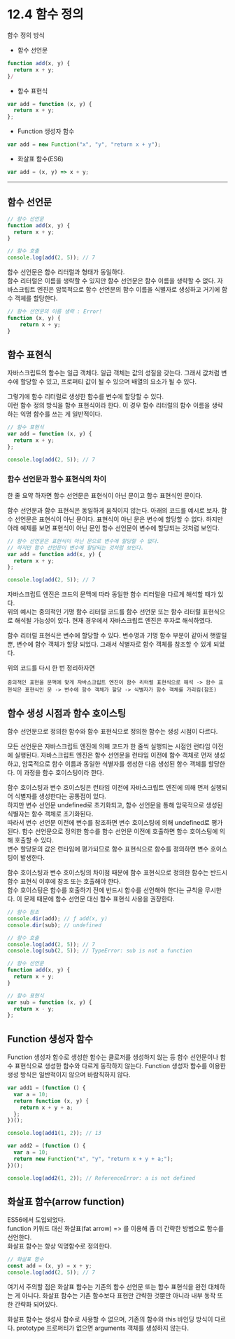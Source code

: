 # 12.4 함수 정의

함수 정의 방식

- 함수 선언문

```js
function add(x, y) {
  return x + y;
}/
```

- 함수 표현식

```js
var add = function (x, y) {
  return x + y;
};
```

- Function 생성자 함수

```js
var add = new Function("x", "y", "return x + y");
```

- 화살표 함수(ES6)

```js
var add = (x, y) => x + y;
```

---

## 함수 선언문

```js
// 함수 선언문
function add(x, y) {
  return x + y;
}

// 함수 호출
console.log(add(2, 5)); // 7
```

함수 선언문은 함수 리터럴과 형태가 동일하다.  
함수 리터럴은 이름을 생략할 수 있지만 함수 선언문은 함수 이름을 생략할 수 없다. 자바스크립트 엔진은 암묵적으로 함수 선언문의 함수 이름을 식별자로 생성하고 거기에 함수 객체를 할당한다.

```js
// 함수 선언문의 이름 생략 : Error!
function (x, y) {
    return x + y;
}
```

## 함수 표현식

자바스크립트의 함수는 일급 객체다. 일급 객체는 값의 성질을 갖는다. 그래서 값처럼 변수에 할당할 수 있고, 프로퍼티 값이 될 수 있으며 배열의 요소가 될 수 있다.

그렇기에 함수 리터럴로 생성한 함수를 변수에 할당할 수 있다.  
이런 함수 정의 방식을 함수 표현식이라 한다. 이 경우 함수 리터럴의 함수 이름을 생략하는 익명 함수를 쓰는 게 일반적이다.

```js
// 함수 표현식
var add = function (x, y) {
  return x + y;
};

console.log(add(2, 5)); // 7
```

### 함수 선언문과 함수 표현식의 차이

한 줄 요약 하자면 함수 선언문은 표현식이 아닌 문이고 함수 표현식인 문이다.

함수 선언문과 함수 표현식은 동일하게 움직이지 않는다. 아래의 코드를 예시로 보자.
함수 선언문은 표현식이 아닌 문이다. 표현식이 아닌 문은 변수에 할당할 수 없다. 하지만 아래 예제를 보면 표현식이 아닌 문인 함수 선언문이 변수에 할당되는 것처럼 보인다.

```js
// 함수 선언문은 표현식이 아닌 문으로 변수에 할당할 수 없다.
// 하지만 함수 선언문이 변수에 할당되는 것처럼 보인다.
var add = function add(x, y) {
  return x + y;
};

console.log(add(2, 5)); // 7
```

자바스크립트 엔진은 코드의 문맥에 따라 동일한 함수 리터럴을 다르게 해석할 때가 있다.  
위의 예시는 중의적인 기명 함수 리터럴 코드를 함수 선언문 또는 함수 리터럴 표현식으로 해석될 가능성이 있다. 현재 경우에서 자바스크립트 엔진은 후자로 해석하였다.

함수 리터럴 표현식은 변수에 할당할 수 있다. 변수명과 기명 함수 부분이 같아서 햇깔릴 뿐, 변수에 함수 객체가 할당 되었다. 그래서 식별자로 함수 객체를 참조할 수 있게 되었다.

위의 코드를 다시 한 번 정리하자면

`중의적인 표현을 문맥에 맞게 자바스크립트 엔진이 함수 리터럴 표현식으로 해석 -> 함수 표현식은 표현식인 문 -> 변수에 함수 객체가 할당 -> 식별자가 함수 객체를 가리킴(참조)`

## 함수 생성 시점과 함수 호이스팅

함수 선언문으로 정의한 함수와 함수 표현식으로 정의한 함수는 생성 시점이 다르다.

모든 선언문은 자바스크립트 엔진에 의해 코드가 한 줄씩 실행되는 시점인 런타임 이전에 실행된다. 자바스크립트 엔진은 함수 선언문을 런타임 이전에 함수 객체로 먼저 생성하고, 암묵적으로 함수 이름과 동일한 식별자를 생성한 다음 생성된 함수 객체를 할당한다. 이 과정을 함수 호이스팅이라 한다.

함수 호이스팅과 변수 호이스팅은 런타임 이전에 자바스크립트 엔진에 의해 먼저 실행되어 식별자를 생성한다는 공통점이 있다.  
하지만 변수 선언문 undefined로 초기화되고, 함수 선언문을 통해 암묵적으로 생성된 식별자는 함수 객체로 초기화된다.  
따라서 변수 선언문 이전에 변수를 참조하면 변수 호이스팅에 의해 undefined로 평가된다. 함수 선언문으로 정의한 함수를 함수 선언문 이전에 호출하면 함수 호이스팅에 의해 호출할 수 있다.  
변수 할당문의 값은 런타임에 평가되므로 함수 표현식으로 함수를 정의하면 변수 호이스팅이 발생한다.

함수 호이스팅과 변수 호이스팅의 차이점 때문에 함수 표현식으로 정의한 함수는 반드시 함수 표현식 이후에 참조 또는 호출해야 한다.  
함수 호이스팅은 함수를 호출하기 전에 반드시 함수를 선언해야 한다는 규칙을 무시한다. 이 문제 때문에 함수 선언문 대신 함수 표현식 사용을 권장한다.

```js
// 함수 참조
console.dir(add); // ƒ add(x, y)
console.dir(sub); // undefined

// 함수 호출
console.log(add(2, 5)); // 7
console.log(sub(2, 5)); // TypeError: sub is not a function

// 함수 선언문
function add(x, y) {
  return x + y;
}

// 함수 표현식
var sub = function (x, y) {
  return x - y;
};
```

## Function 생성자 함수

Function 생성자 함수로 생성한 함수는 클로저를 생성하지 않는 등 함수 선언문이나 함수 표현식으로 생성한 함수와 다르게 동작하지 않는다. Function 생성자 함수를 이용한 생성 방식은 일반적이지 않으며 바람직하지 않다.

```js
var add1 = (function () {
  var a = 10;
  return function (x, y) {
    return x + y + a;
  };
})();

console.log(add1(1, 2)); // 13

var add2 = (function () {
  var a = 10;
  return new Function("x", "y", "return x + y + a;");
})();

console.log(add2(1, 2)); // ReferenceError: a is not defined
```

## 화살표 함수(arrow function)

ES56에서 도입되었다.  
function 키워드 대신 화살표(fat arrow) => 를 이용해 좀 더 간략한 방법으로 함수를 선언한다.  
화살표 함수는 항상 익명함수로 정의한다.

```js
// 화살표 함수
const add = (x, y) = x + y;
console.log(add(2, 5)); // 7
```

여기서 주의할 점은 화살표 함수는 기존의 함수 선언문 또는 함수 표현식을 완전 대체하는 게 아니다. 화살표 함수는 기존 함수보다 표현만 간략한 것뿐만 아니라 내부 동작 또한 간략화 되어있다.

화살표 함수는 생성사 함수로 사용할 수 없으며, 기존의 함수와 this 바인딩 방식이 다르다. prototype 프로퍼티가 없으면 arguments 객체를 생성하지 않는다.
